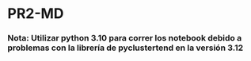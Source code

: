 # PR2-MD

### Nota: Utilizar python 3.10 para correr los notebook debido a problemas con la librería de pyclustertend en la versión 3.12
